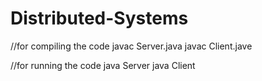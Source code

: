 # Distributed-Systems

//for compiling the code
javac Server.java
javac Client.jave

//for running the code
java Server
java Client
